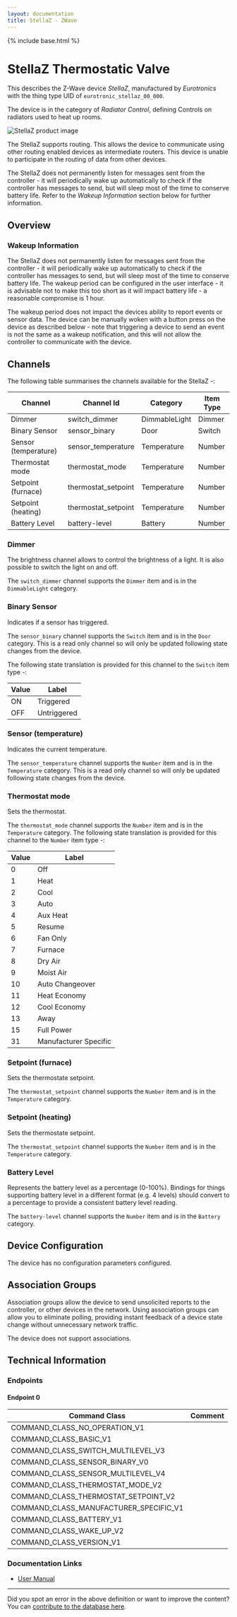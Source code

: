 ```yaml
---
layout: documentation
title: StellaZ - ZWave
---
```


{% include base.html %}

# StellaZ Thermostatic Valve
This describes the Z-Wave device *StellaZ*, manufactured by *Eurotronics* with the thing type UID of ```eurotronic_stellaz_00_000```.

The device is in the category of *Radiator Control*, defining Controls on radiators used to heat up rooms.

![StellaZ product image](https://www.cd-jackson.com/zwave_device_uploads/183/183_default.jpg)


The StellaZ supports routing. This allows the device to communicate using other routing enabled devices as intermediate routers.  This device is unable to participate in the routing of data from other devices.

The StellaZ does not permanently listen for messages sent from the controller - it will periodically wake up automatically to check if the controller has messages to send, but will sleep most of the time to conserve battery life. Refer to the *Wakeup Information* section below for further information.

## Overview

### Wakeup Information

The StellaZ does not permanently listen for messages sent from the controller - it will periodically wake up automatically to check if the controller has messages to send, but will sleep most of the time to conserve battery life. The wakeup period can be configured in the user interface - it is advisable not to make this too short as it will impact battery life - a reasonable compromise is 1 hour.

The wakeup period does not impact the devices ability to report events or sensor data. The device can be manually woken with a button press on the device as described below - note that triggering a device to send an event is not the same as a wakeup notification, and this will not allow the controller to communicate with the device.
## Channels

The following table summarises the channels available for the StellaZ -:

| Channel | Channel Id | Category | Item Type |
|---------|------------|----------|-----------|
| Dimmer | switch_dimmer | DimmableLight | Dimmer | 
| Binary Sensor | sensor_binary | Door | Switch | 
| Sensor (temperature) | sensor_temperature | Temperature | Number | 
| Thermostat mode | thermostat_mode | Temperature | Number | 
| Setpoint (furnace) | thermostat_setpoint | Temperature | Number | 
| Setpoint (heating) | thermostat_setpoint | Temperature | Number | 
| Battery Level | battery-level | Battery | Number |

### Dimmer

The brightness channel allows to control the brightness of a light.
            It is also possible to switch the light on and off.

The ```switch_dimmer``` channel supports the ```Dimmer``` item and is in the ```DimmableLight``` category.

### Binary Sensor

Indicates if a sensor has triggered.

The ```sensor_binary``` channel supports the ```Switch``` item and is in the ```Door``` category. This is a read only channel so will only be updated following state changes from the device.

The following state translation is provided for this channel to the ```Switch``` item type -:

| Value | Label     |
|-------|-----------|
| ON | Triggered |
| OFF | Untriggered |

### Sensor (temperature)

Indicates the current temperature.

The ```sensor_temperature``` channel supports the ```Number``` item and is in the ```Temperature``` category. This is a read only channel so will only be updated following state changes from the device.

### Thermostat mode

Sets the thermostat.

The ```thermostat_mode``` channel supports the ```Number``` item and is in the ```Temperature``` category.
The following state translation is provided for this channel to the ```Number``` item type -:

| Value | Label     |
|-------|-----------|
| 0 | Off |
| 1 | Heat |
| 2 | Cool |
| 3 | Auto |
| 4 | Aux Heat |
| 5 | Resume |
| 6 | Fan Only |
| 7 | Furnace |
| 8 | Dry Air |
| 9 | Moist Air |
| 10 | Auto Changeover |
| 11 | Heat Economy |
| 12 | Cool Economy |
| 13 | Away |
| 15 | Full Power |
| 31 | Manufacturer Specific |

### Setpoint (furnace)

Sets the thermostate setpoint.

The ```thermostat_setpoint``` channel supports the ```Number``` item and is in the ```Temperature``` category.

### Setpoint (heating)

Sets the thermostate setpoint.

The ```thermostat_setpoint``` channel supports the ```Number``` item and is in the ```Temperature``` category.

### Battery Level

Represents the battery level as a percentage (0-100%). Bindings for things supporting battery level in a different format (e.g. 4 levels) should convert to a percentage to provide a consistent battery level reading.

The ```battery-level``` channel supports the ```Number``` item and is in the ```Battery``` category.



## Device Configuration

The device has no configuration parameters configured.

## Association Groups

Association groups allow the device to send unsolicited reports to the controller, or other devices in the network. Using association groups can allow you to eliminate polling, providing instant feedback of a device state change without unnecessary network traffic.

The device does not support associations.
## Technical Information

### Endpoints

#### Endpoint 0

| Command Class | Comment |
|---------------|---------|
| COMMAND_CLASS_NO_OPERATION_V1| |
| COMMAND_CLASS_BASIC_V1| |
| COMMAND_CLASS_SWITCH_MULTILEVEL_V3| |
| COMMAND_CLASS_SENSOR_BINARY_V0| |
| COMMAND_CLASS_SENSOR_MULTILEVEL_V4| |
| COMMAND_CLASS_THERMOSTAT_MODE_V2| |
| COMMAND_CLASS_THERMOSTAT_SETPOINT_V2| |
| COMMAND_CLASS_MANUFACTURER_SPECIFIC_V1| |
| COMMAND_CLASS_BATTERY_V1| |
| COMMAND_CLASS_WAKE_UP_V2| |
| COMMAND_CLASS_VERSION_V1| |

### Documentation Links

* [User Manual](https://www.cd-jackson.com/zwave_device_uploads/183/productattachments-files-e-u-eur-stellaz.pdf)

---

Did you spot an error in the above definition or want to improve the content?
You can [contribute to the database here](http://www.cd-jackson.com/index.php/zwave/zwave-device-database/zwave-device-list/devicesummary/183).
